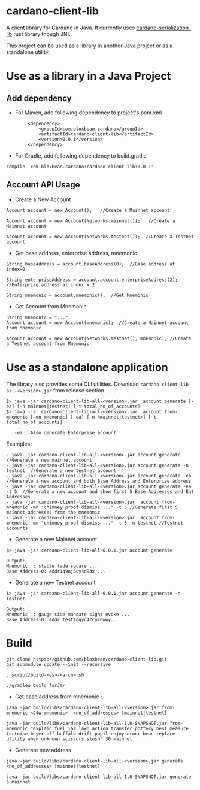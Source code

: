 # cardano-client-lib 

A client library for Cardano in Java. It currently uses [cardano-serialization-lib](https://github.com/Emurgo/cardano-serialization-lib) rust library though JNI.

This project can be used as a library in another Java project or as a standalone utility.

# Use as a library in a Java Project

## Add dependency

- For Maven, add following dependency to project's pom.xml
```
        <dependency>
            <groupId>com.bloxbean.cardano</groupId>
            <artifactId>cardano-client-lib</artifactId>
            <version>0.0.1</version>
        </dependency>
```

- For Gradle, add following dependency to build.gradle

```
compile 'com.bloxbean.cardano:cardano-client-lib:0.0.1'
```

## Account API Usage

- Create a New Account

```aidl
Account account = new Account();   //Create a Mainnet account

Account account = new Account(Networks.mainnet());   //Create a Mainnet account

Account account = new Account(Networks.testnet());  //Create a Testnet account
```
- Get base address, enterprise address, mnemonic
```aidl
String baseAddress = account.baseAddress(0);  //Base address at index=0

String enterpriseAddress = account.account.enterpriseAddress(2);  //Enterprise address at index = 2

String mnemonic = account.mnemonic();  //Get Mnemonic
```

- Get Account from Mnemonic

```aidl
String mnemonic = "...";
Account account = new Account(mnemonic);  //Create a Mainnet account from Mnemonic

Account account = new Account(Networks.testnet(), mnemonic); //Create a Testnet account from Mnemonic
```

# Use as a standalone application
The library also provides some CLI utilities. Download `cardano-client-lib-all-<version>.jar` from release section.

```aidl
$> java -jar cardano-client-lib-all-<version>.jar  account generate [-ea] [-n mainnet|testnet] [-t total_no_of_accounts]
$> java -jar cardano-client-lib-all-<version>.jar  account from-mnemonic [-mn mnemonic] [-ea] [-n <mainnet|testnet>] [-t total_no_of_accounts]
   
   -ea : Also generate Enterprise account
```

Examples:
```aidl
- java -jar cardano-client-lib-all-<version>.jar account generate  //Generate a new mainnet account
- java -jar cardano-client-lib-all-<version>.jar account generate -n testnet  //Generate a new testnet account
- java -jar cardano-client-lib-all-<version>.jar account generate -ea  //Generate a new account and both Base Address and Enterprise address
- java -jar cardano-client-lib-all-<version>.jar account generate -ea -t 5  //Generate a new account and show first 5 Base Addresses and Ent Addresses
- java -jar cardano-client-lib-all-<version>.jar  account from-mnemonic -mn "chimney proof dismiss ..." -t 5 //Generate first 5 mainnet addresses from the mnemonic
- java -jar cardano-client-lib-all-<version>.jar  account from-mnemonic -mn "chimney proof dismiss ..." -t 5 -n testnet //Testnet accounts
```
- Generate a new Mainnet account

```aidl
$> java -jar cardano-client-lib-all-0.0.1.jar account generate

Output: 
Mnemonic  : stable fade square ...
Base Address-0: addr1q9nj6uysd93x ...
```
- Generate a new Testnet account
```aidl
$> java -jar cardano-client-lib-all-0.0.1.jar account generate -n testnet

Output:
Mnemonic  : gauge side mandate sight evoke ...
Base Address-0: addr_test1qqyc4rcuz0wwy...

```





# Build

```
git clone https://github.com/bloxbean/cardano-client-lib.git
git submodule update --init --recursive

. script/build-<os>-<arch>.sh

./gradlew build farJar
```

- Get base address from mnemonic :
```
java -jar build/libs/cardano-client-lib-all-<version>.jar from-mnemonic <24w mnemonic>  <no_of_addresses> [mainnet|testnet]

java -jar build/libs/cardano-client-lib-all-1.0-SNAPSHOT.jar from-mnemonic "explain fuel jar lawn action transfer pottery best measure tortoise buyer off buffalo drift pupil enjoy armor bean replace utility when unknown scissors slush" 30 mainnet
```

- Generate new address
```
java -jar build/libs/cardano-client-lib-all-<version>.jar generate  <no_of_addresses> [mainnet|testnet]

java -jar build/libs/cardano-client-lib-all-1.0-SNAPSHOT.jar generate 5 mainnet
```
